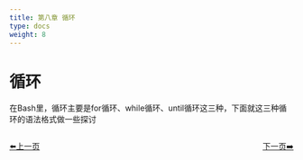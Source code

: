 ```yaml
---
title: 第八章 循环    
type: docs
weight: 8
---   
```


# 循环   
在Bash里，循环主要是for循环、while循环、until循环这三种，下面就这三种循环的语法格式做一些探讨   


 

<div style="display: flex;justify-content: space-between;align-items: center;">
<p><a href="https://books.linuxwt.com/linuxwtbash/ChapterSeven/Luojijisuan">⬅️上一页</a></p>
<p><a href="https://books.linuxwt.com/linuxwtbash/ChapterEight/Forxunhuan">下一页➡️</a></p>
</div>